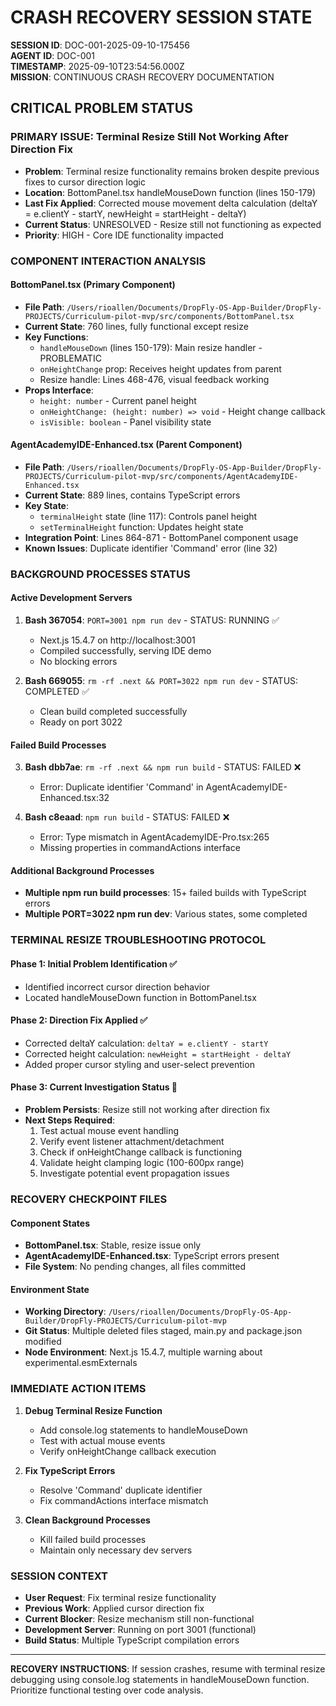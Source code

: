 # CRASH RECOVERY SESSION STATE
**SESSION ID**: DOC-001-2025-09-10-175456  
**AGENT ID**: DOC-001  
**TIMESTAMP**: 2025-09-10T23:54:56.000Z  
**MISSION**: CONTINUOUS CRASH RECOVERY DOCUMENTATION  

## CRITICAL PROBLEM STATUS

### PRIMARY ISSUE: Terminal Resize Still Not Working After Direction Fix
- **Problem**: Terminal resize functionality remains broken despite previous fixes to cursor direction logic
- **Location**: BottomPanel.tsx handleMouseDown function (lines 150-179)
- **Last Fix Applied**: Corrected mouse movement delta calculation (deltaY = e.clientY - startY, newHeight = startHeight - deltaY)
- **Current Status**: UNRESOLVED - Resize still not functioning as expected
- **Priority**: HIGH - Core IDE functionality impacted

### COMPONENT INTERACTION ANALYSIS

#### BottomPanel.tsx (Primary Component)
- **File Path**: `/Users/rioallen/Documents/DropFly-OS-App-Builder/DropFly-PROJECTS/Curriculum-pilot-mvp/src/components/BottomPanel.tsx`
- **Current State**: 760 lines, fully functional except resize
- **Key Functions**:
  - `handleMouseDown` (lines 150-179): Main resize handler - PROBLEMATIC
  - `onHeightChange` prop: Receives height updates from parent
  - Resize handle: Lines 468-476, visual feedback working
- **Props Interface**: 
  - `height: number` - Current panel height
  - `onHeightChange: (height: number) => void` - Height change callback
  - `isVisible: boolean` - Panel visibility state

#### AgentAcademyIDE-Enhanced.tsx (Parent Component)
- **File Path**: `/Users/rioallen/Documents/DropFly-OS-App-Builder/DropFly-PROJECTS/Curriculum-pilot-mvp/src/components/AgentAcademyIDE-Enhanced.tsx`
- **Current State**: 889 lines, contains TypeScript errors
- **Key State**: 
  - `terminalHeight` state (line 117): Controls panel height
  - `setTerminalHeight` function: Updates height state
- **Integration Point**: Lines 864-871 - BottomPanel component usage
- **Known Issues**: Duplicate identifier 'Command' error (line 32)

### BACKGROUND PROCESSES STATUS

#### Active Development Servers
1. **Bash 367054**: `PORT=3001 npm run dev` - STATUS: RUNNING ✅
   - Next.js 15.4.7 on http://localhost:3001
   - Compiled successfully, serving IDE demo
   - No blocking errors
   
2. **Bash 669055**: `rm -rf .next && PORT=3022 npm run dev` - STATUS: COMPLETED ✅
   - Clean build completed successfully
   - Ready on port 3022

#### Failed Build Processes
3. **Bash dbb7ae**: `rm -rf .next && npm run build` - STATUS: FAILED ❌
   - Error: Duplicate identifier 'Command' in AgentAcademyIDE-Enhanced.tsx:32
   
4. **Bash c8eaad**: `npm run build` - STATUS: FAILED ❌
   - Error: Type mismatch in AgentAcademyIDE-Pro.tsx:265
   - Missing properties in commandActions interface

#### Additional Background Processes
- **Multiple npm run build processes**: 15+ failed builds with TypeScript errors
- **Multiple PORT=3022 npm run dev**: Various states, some completed

### TERMINAL RESIZE TROUBLESHOOTING PROTOCOL

#### Phase 1: Initial Problem Identification ✅
- Identified incorrect cursor direction behavior
- Located handleMouseDown function in BottomPanel.tsx

#### Phase 2: Direction Fix Applied ✅  
- Corrected deltaY calculation: `deltaY = e.clientY - startY`
- Corrected height calculation: `newHeight = startHeight - deltaY`
- Added proper cursor styling and user-select prevention

#### Phase 3: Current Investigation Status 🔄
- **Problem Persists**: Resize still not working after direction fix
- **Next Steps Required**:
  1. Test actual mouse event handling
  2. Verify event listener attachment/detachment
  3. Check if onHeightChange callback is functioning
  4. Validate height clamping logic (100-600px range)
  5. Investigate potential event propagation issues

### RECOVERY CHECKPOINT FILES

#### Component States
- **BottomPanel.tsx**: Stable, resize issue only
- **AgentAcademyIDE-Enhanced.tsx**: TypeScript errors present
- **File System**: No pending changes, all files committed

#### Environment State
- **Working Directory**: `/Users/rioallen/Documents/DropFly-OS-App-Builder/DropFly-PROJECTS/Curriculum-pilot-mvp`
- **Git Status**: Multiple deleted files staged, main.py and package.json modified
- **Node Environment**: Next.js 15.4.7, multiple warning about experimental.esmExternals

### IMMEDIATE ACTION ITEMS

1. **Debug Terminal Resize Function**
   - Add console.log statements to handleMouseDown
   - Test with actual mouse events
   - Verify onHeightChange callback execution

2. **Fix TypeScript Errors**
   - Resolve 'Command' duplicate identifier
   - Fix commandActions interface mismatch

3. **Clean Background Processes**
   - Kill failed build processes
   - Maintain only necessary dev servers

### SESSION CONTEXT
- **User Request**: Fix terminal resize functionality
- **Previous Work**: Applied cursor direction fix
- **Current Blocker**: Resize mechanism still non-functional
- **Development Server**: Running on port 3001 (functional)
- **Build Status**: Multiple TypeScript compilation errors

---
**RECOVERY INSTRUCTIONS**: If session crashes, resume with terminal resize debugging using console.log statements in handleMouseDown function. Prioritize functional testing over code analysis.